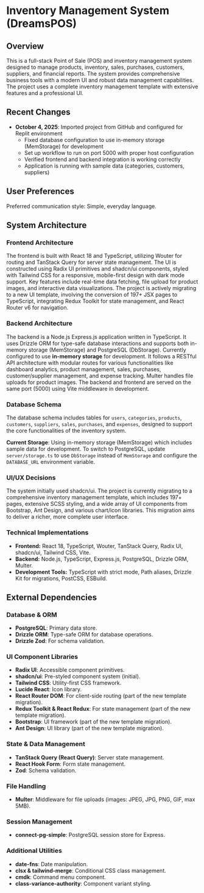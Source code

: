 # Inventory Management System (DreamsPOS)

## Overview
This is a full-stack Point of Sale (POS) and inventory management system designed to manage products, inventory, sales, purchases, customers, suppliers, and financial reports. The system provides comprehensive business tools with a modern UI and robust data management capabilities. The project uses a complete inventory management template with extensive features and a professional UI.

## Recent Changes
- **October 4, 2025**: Imported project from GitHub and configured for Replit environment
  - Fixed database configuration to use in-memory storage (MemStorage) for development
  - Set up workflow to run on port 5000 with proper host configuration
  - Verified frontend and backend integration is working correctly
  - Application is running with sample data (categories, customers, suppliers)

## User Preferences
Preferred communication style: Simple, everyday language.

## System Architecture

### Frontend Architecture
The frontend is built with React 18 and TypeScript, utilizing Wouter for routing and TanStack Query for server state management. The UI is constructed using Radix UI primitives and shadcn/ui components, styled with Tailwind CSS for a responsive, mobile-first design with dark mode support. Key features include real-time data fetching, file upload for product images, and interactive data visualizations. The project is actively migrating to a new UI template, involving the conversion of 197+ JSX pages to TypeScript, integrating Redux Toolkit for state management, and React Router v6 for navigation.

### Backend Architecture
The backend is a Node.js Express.js application written in TypeScript. It uses Drizzle ORM for type-safe database interactions and supports both in-memory storage (MemStorage) and PostgreSQL (DbStorage). Currently configured to use **in-memory storage** for development. It follows a RESTful API architecture with modular routes for various functionalities like dashboard analytics, product management, sales, purchases, customer/supplier management, and expense tracking. Multer handles file uploads for product images. The backend and frontend are served on the same port (5000) using Vite middleware in development.

### Database Schema
The database schema includes tables for `users`, `categories`, `products`, `customers`, `suppliers`, `sales`, `purchases`, and `expenses`, designed to support the core functionalities of the inventory system.

**Current Storage**: Using in-memory storage (MemStorage) which includes sample data for development. To switch to PostgreSQL, update `server/storage.ts` to use `DbStorage` instead of `MemStorage` and configure the `DATABASE_URL` environment variable.

### UI/UX Decisions
The system initially used shadcn/ui. The project is currently migrating to a comprehensive inventory management template, which includes 197+ pages, extensive SCSS styling, and a wide array of UI components from Bootstrap, Ant Design, and various chart/icon libraries. This migration aims to deliver a richer, more complete user interface.

### Technical Implementations
- **Frontend:** React 18, TypeScript, Wouter, TanStack Query, Radix UI, shadcn/ui, Tailwind CSS, Vite.
- **Backend:** Node.js, TypeScript, Express.js, PostgreSQL, Drizzle ORM, Multer.
- **Development Tools:** TypeScript with strict mode, Path aliases, Drizzle Kit for migrations, PostCSS, ESBuild.

## External Dependencies

### Database & ORM
- **PostgreSQL**: Primary data store.
- **Drizzle ORM**: Type-safe ORM for database operations.
- **Drizzle Zod**: For schema validation.

### UI Component Libraries
- **Radix UI**: Accessible component primitives.
- **shadcn/ui**: Pre-styled component system (initial).
- **Tailwind CSS**: Utility-first CSS framework.
- **Lucide React**: Icon library.
- **React Router DOM**: For client-side routing (part of the new template migration).
- **Redux Toolkit & React Redux**: For state management (part of the new template migration).
- **Bootstrap**: UI framework (part of the new template migration).
- **Ant Design**: UI library (part of the new template migration).

### State & Data Management
- **TanStack Query (React Query)**: Server state management.
- **React Hook Form**: Form state management.
- **Zod**: Schema validation.

### File Handling
- **Multer**: Middleware for file uploads (images: JPEG, JPG, PNG, GIF, max 5MB).

### Session Management
- **connect-pg-simple**: PostgreSQL session store for Express.

### Additional Utilities
- **date-fns**: Date manipulation.
- **clsx & tailwind-merge**: Conditional CSS class management.
- **cmdk**: Command menu component.
- **class-variance-authority**: Component variant styling.